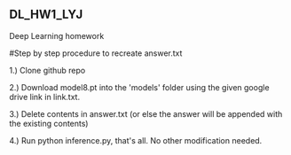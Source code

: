 ## DL_HW1_LYJ
Deep Learning homework


#Step by step procedure to recreate answer.txt

1.) Clone github repo

2.) Download model8.pt into the 'models' folder using the given google drive link in link.txt.

3.) Delete contents in answer.txt (or else the answer will be appended with the existing contents)

4.) Run python inference.py, that's all. No other modification needed. 
